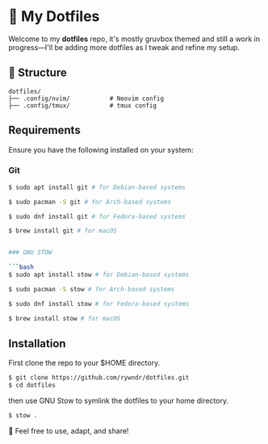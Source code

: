 # 🦊 My Dotfiles

Welcome to my **dotfiles** repo, it's mostly gruvbox themed and still a work in progress—I'll be adding more dotfiles as I tweak and refine my setup.

## 📂 Structure

```plaintext
dotfiles/
├── .config/nvim/           # Neovim config
├── .config/tmux/           # tmux config
```

## Requirements

Ensure you have the following installed on your system:

### Git

```bash
$ sudo apt install git # for Debian-based systems
```

```bash
$ sudo pacman -S git # for Arch-based systems
```

```bash
$ sudo dnf install git # for Fedora-based systems
```

```bash
$ brew install git # for macOS
```

````bash

### GNU STOW

```bash
$ sudo apt install stow # for Debian-based systems
````

```bash
$ sudo pacman -S stow # for Arch-based systems
```

```bash
$ sudo dnf install stow # for Fedora-based systems
```

```bash
$ brew install stow # for macOS
```

## Installation

First clone the repo to your $HOME directory.

```bash
$ git clone https://github.com/rywndr/dotfiles.git
$ cd dotfiles
```

then use GNU Stow to symlink the dotfiles to your home directory.

```bash
$ stow .
```

📝 Feel free to use, adapt, and share!
